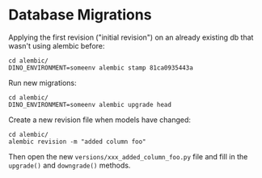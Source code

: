 # Database Migrations

Applying the first revision ("initial revision") on an already existing db that wasn't using alembic before:

```shell
cd alembic/
DINO_ENVIRONMENT=someenv alembic stamp 81ca0935443a
```

Run new migrations:

```shell
cd alembic/
DINO_ENVIRONMENT=someenv alembic upgrade head
```

Create a new revision file when models have changed:

```shell
cd alembic/
alembic revision -m "added column foo"
```

Then open the new `versions/xxx_added_column_foo.py` file and fill in the `upgrade()` and `downgrade()` methods.

